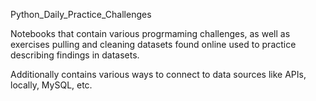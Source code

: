 Python_Daily_Practice_Challenges

Notebooks that contain various progrmaming challenges, as well as exercises pulling and cleaning datasets found online used to practice describing findings in datasets. 

Additionally contains various ways to connect to data sources like APIs, locally, MySQL, etc.
